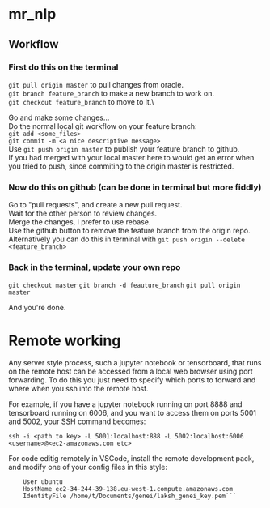 # mr_nlp

## Workflow
### First do this on the terminal
`git pull origin master` to pull changes from oracle.\
`git branch feature_branch` to make a new branch to work on.\
`git checkout feature_branch` to move to it.\

Go and make some changes...\
Do the normal local git workflow on your feature branch:\
`git add <some_files>`\
`git commit -m <a nice descriptive message>`\
Use `git push origin master` to publish your feature branch to github.\
If you had merged with your local master here to would get an error when you tried to push,
since commiting to the origin master is restricted.

### Now do this on github (can be done in terminal but more fiddly)
Go to "pull requests", and create a new pull request.\
Wait for the other person to review changes.\
Merge the changes, I prefer to use rebase.\
Use the github button to remove the feature branch from the origin repo.\
Alternatively you can do this in terminal with `git push origin --delete <feature_branch>`

### Back in the terminal, update your own repo
`git checkout master`
`git branch -d feauture_branch`
`git pull origin master`

And you're done.

# Remote working

Any server style process, such a jupyter notebook or tensorboard, that runs on the remote host can be accessed from a local web browser using port forwarding. To do this you just need to specify which ports to forward and where when you ssh into the remote host.

For example, if you have a jupyter notebook running on port 8888 and tensorboard running on 6006, and you want to access them on ports 5001 and 5002, your SSH command becomes:

```ssh -i <path to key> -L 5001:localhost:888 -L 5002:localhost:6006 <username>@<ec2-amazonaws.com etc>```

For code editig remotely in VSCode, install the remote development pack, and modify one of your config files in this style:

```Host ec2-34-244-39-138.eu-west-1.compute.amazonaws.com
    User ubuntu
    HostName ec2-34-244-39-138.eu-west-1.compute.amazonaws.com
    IdentityFile /home/t/Documents/genei/laksh_genei_key.pem```
